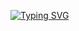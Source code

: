 [![Typing SVG](https://readme-typing-svg.herokuapp.com?color=%2336BCF7&lines=Групка+ІК-201+Пяничук+Олександр)](https://git.io/typing-svg)
